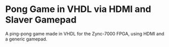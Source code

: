 # Pong Game in VHDL via HDMI and Slaver Gamepad

A ping-pong game made in VHDL for the Zync-7000 FPGA, using HDMI and a generic gamepad.
